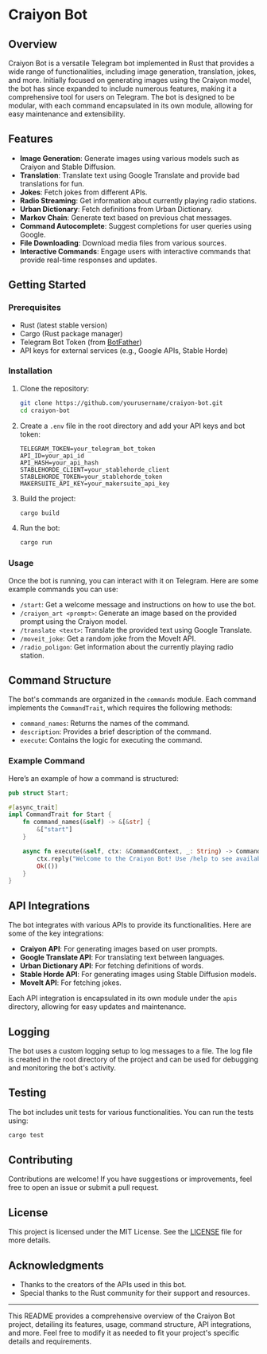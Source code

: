# Craiyon Bot

## Overview

Craiyon Bot is a versatile Telegram bot implemented in Rust that provides a wide range of functionalities, including image generation, translation, jokes, and more. Initially focused on generating images using the Craiyon model, the bot has since expanded to include numerous features, making it a comprehensive tool for users on Telegram. The bot is designed to be modular, with each command encapsulated in its own module, allowing for easy maintenance and extensibility.

## Features

- **Image Generation**: Generate images using various models such as Craiyon and Stable Diffusion.
- **Translation**: Translate text using Google Translate and provide bad translations for fun.
- **Jokes**: Fetch jokes from different APIs.
- **Radio Streaming**: Get information about currently playing radio stations.
- **Urban Dictionary**: Fetch definitions from Urban Dictionary.
- **Markov Chain**: Generate text based on previous chat messages.
- **Command Autocomplete**: Suggest completions for user queries using Google.
- **File Downloading**: Download media files from various sources.
- **Interactive Commands**: Engage users with interactive commands that provide real-time responses and updates.

## Getting Started

### Prerequisites

- Rust (latest stable version)
- Cargo (Rust package manager)
- Telegram Bot Token (from [BotFather](https://core.telegram.org/bots#botfather))
- API keys for external services (e.g., Google APIs, Stable Horde)

### Installation

1. Clone the repository:

   ```bash
   git clone https://github.com/yourusername/craiyon-bot.git
   cd craiyon-bot
   ```

2. Create a `.env` file in the root directory and add your API keys and bot token:

   ```plaintext
   TELEGRAM_TOKEN=your_telegram_bot_token
   API_ID=your_api_id
   API_HASH=your_api_hash
   STABLEHORDE_CLIENT=your_stablehorde_client
   STABLEHORDE_TOKEN=your_stablehorde_token
   MAKERSUITE_API_KEY=your_makersuite_api_key
   ```

3. Build the project:

   ```bash
   cargo build
   ```

4. Run the bot:

   ```bash
   cargo run
   ```

### Usage

Once the bot is running, you can interact with it on Telegram. Here are some example commands you can use:

- `/start`: Get a welcome message and instructions on how to use the bot.
- `/craiyon_art <prompt>`: Generate an image based on the provided prompt using the Craiyon model.
- `/translate <text>`: Translate the provided text using Google Translate.
- `/moveit_joke`: Get a random joke from the MoveIt API.
- `/radio_poligon`: Get information about the currently playing radio station.

## Command Structure

The bot's commands are organized in the `commands` module. Each command implements the `CommandTrait`, which requires the following methods:

- `command_names`: Returns the names of the command.
- `description`: Provides a brief description of the command.
- `execute`: Contains the logic for executing the command.

### Example Command

Here’s an example of how a command is structured:

```rust
pub struct Start;

#[async_trait]
impl CommandTrait for Start {
    fn command_names(&self) -> &[&str] {
        &["start"]
    }

    async fn execute(&self, ctx: &CommandContext, _: String) -> CommandResult {
        ctx.reply("Welcome to the Craiyon Bot! Use /help to see available commands.").await?;
        Ok(())
    }
}
```

## API Integrations

The bot integrates with various APIs to provide its functionalities. Here are some of the key integrations:

- **Craiyon API**: For generating images based on user prompts.
- **Google Translate API**: For translating text between languages.
- **Urban Dictionary API**: For fetching definitions of words.
- **Stable Horde API**: For generating images using Stable Diffusion models.
- **MoveIt API**: For fetching jokes.

Each API integration is encapsulated in its own module under the `apis` directory, allowing for easy updates and maintenance.

## Logging

The bot uses a custom logging setup to log messages to a file. The log file is created in the root directory of the project and can be used for debugging and monitoring the bot's activity.

## Testing

The bot includes unit tests for various functionalities. You can run the tests using:

```bash
cargo test
```

## Contributing

Contributions are welcome! If you have suggestions or improvements, feel free to open an issue or submit a pull request.

## License

This project is licensed under the MIT License. See the [LICENSE](LICENSE) file for more details.

## Acknowledgments

- Thanks to the creators of the APIs used in this bot.
- Special thanks to the Rust community for their support and resources.

---

This README provides a comprehensive overview of the Craiyon Bot project, detailing its features, usage, command structure, API integrations, and more. Feel free to modify it as needed to fit your project's specific details and requirements.
